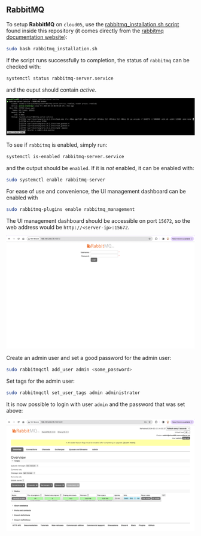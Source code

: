 ## RabbitMQ
To setup **RabbitMQ** on `cloud05`, use the [rabbitmq_installation.sh script](../rabbitmq/rabbitmq_installation.sh) found inside this repository (it comes directly from the [rabbitmq documentation website](https://www.rabbitmq.com/docs/install-debian#apt-quick-start-cloudsmith)):
```bash
sudo bash rabbitmq_installation.sh
```   

If the script runs successfully to completion, the status of `rabbitmq` can be checked with:
```bash
systemctl status rabbitmq-server.service
```
and the ouput should contain _active_.    

![RabbitMQ Status](../public/assets/images/rabbitmq-status.png "RabbitMQ Status")   

To see if `rabbitmq` is enabled, simply run:
```bash
systemctl is-enabled rabbitmq-server.service
```
and the output should be `enabled`. If it is _not_ enabled, it can be enabled with:
```bash
sudo systemctl enable rabbitmq-server
```
For ease of use and convenience, the UI management dashboard can be enabled with
```bash
sudo rabbitmq-plugins enable rabbitmq_management
```
The UI management dashboard should be accessible on port `15672`, so the web address would be `http://<server-ip>:15672`.   

![RabbitMQ Login Page](../public/assets/images/rabbitmq-login-page.png "RabbitMQ Login Page") 

Create an admin user and set a good password for the admin user:
```bash
sudo rabbitmqctl add_user admin <some_password>
```
Set tags for the admin user:
```bash
sudo rabbitmqctl set_user_tags admin administrator
```
It is now possible to login with user `admin` and the password that was set above:   

![RabbitMQ Landing Page](../public/assets/images/rabbitmq-landing-page.png "RabbitMQ Landing Page") 

